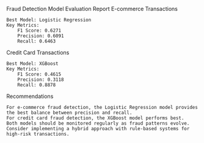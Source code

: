 Fraud Detection Model Evaluation Report
E-commerce Transactions

    Best Model: Logistic Regression
    Key Metrics:
        F1 Score: 0.6271
        Precision: 0.6091
        Recall: 0.6463

Credit Card Transactions

    Best Model: XGBoost
    Key Metrics:
        F1 Score: 0.4615
        Precision: 0.3118
        Recall: 0.8878

Recommendations

    For e-commerce fraud detection, the Logistic Regression model provides the best balance between precision and recall.
    For credit card fraud detection, the XGBoost model performs best.
    Both models should be monitored regularly as fraud patterns evolve.
    Consider implementing a hybrid approach with rule-based systems for high-risk transactions.
